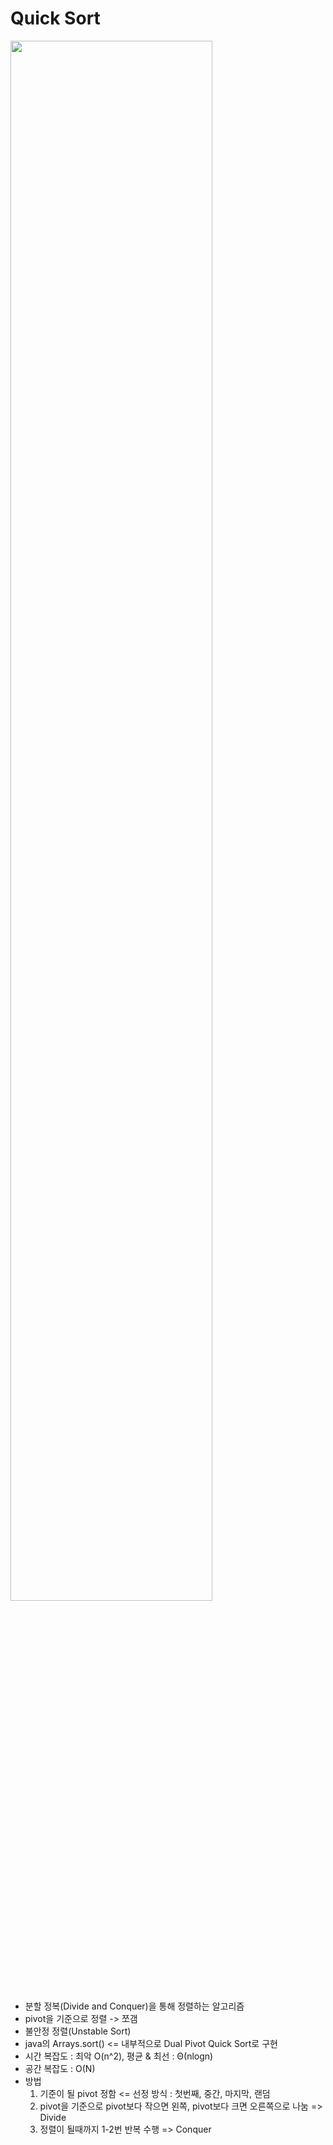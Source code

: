 # Quick Sort
<img width="80%" src="http://www-scf.usc.edu/~zhan468/public/Notes/resources/C411339B79F92499DCB7B5F304C826F4.gif"/>  

* 분할 정복(Divide and Conquer)을 통해 정렬하는 알고리즘
* pivot을 기준으로 정렬 -> 쪼갬 
* 불안정 정렬(Unstable Sort)
* java의 Arrays.sort() <= 내부적으로 Dual Pivot Quick Sort로 구현
* 시간 복잡도 : 최악 O(n^2), 평균 & 최선 : Θ(nlogn)
* 공간 복잡도 : O(N)
* 방법
  1. 기준이 될 pivot 정함 <= 선정 방식 : 첫번째, 중간, 마지막, 랜덤
  2. pivot을 기준으로 pivot보다 작으면 왼쪽, pivot보다 크면 오른쪽으로 나눔 => Divide
  3. 정렬이 될때까지 1-2번 반복 수행 => Conquer

```java

```
